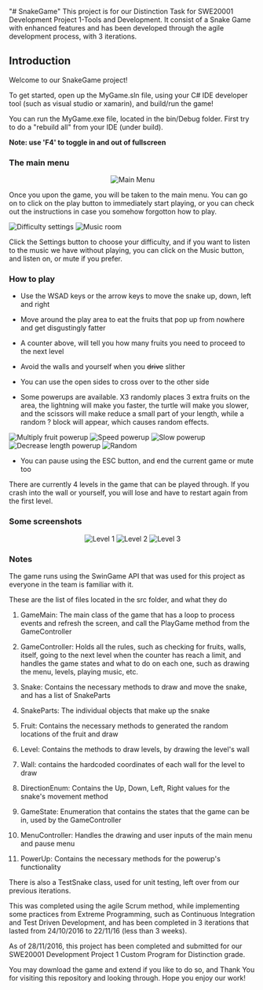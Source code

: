 "# SnakeGame" 
This project is for our Distinction Task for SWE20001 Development Project 1-Tools and Development.
It consist of a Snake Game with enhanced features and has been developed through the agile development process, with 3 iterations.

## Introduction ##

Welcome to our SnakeGame project! 

To get started, open up the MyGame.sln file, using your C# IDE developer tool (such as visual studio or xamarin), and build/run the game!

You can run the MyGame.exe file, located in the bin/Debug folder. First try to do a "rebuild all" from your IDE (under build).

**Note: use 'F4' to toggle in and out of fullscreen**

### The main menu ###

<p align="center">
<img src="https://github.com/dandynood/SnakeGame/wiki/images/mainmenu.PNG" alt="Main Menu"/>
</p>

Once you upon the game, you will be taken to the main menu. You can go on to click on the play button to immediately start playing, or you can check out the instructions in case you somehow forgotton how to play.

<p align="left">
<img src="https://github.com/dandynood/SnakeGame/wiki/images/settings.PNG" alt="Difficulty settings"/>
<img src="https://github.com/dandynood/SnakeGame/wiki/images/music.PNG" alt="Music room"/>
</p>

Click the Settings button to choose your difficulty, and if you want to listen to the music we have without playing, you can click on the Music button, and listen on, or mute if you prefer.

### How to play ###

- Use the WSAD keys or the arrow keys to move the snake up, down, left and right

- Move around the play area to eat the fruits that pop up from nowhere and get disgustingly fatter

- A counter above, will tell you how many fruits you need to proceed to the next level

- Avoid the walls and yourself when you ~~drive~~ slither

- You can use the open sides to cross over to the other side

- Some powerups are available. X3 randomly places 3 extra fruits on the area, the lightning will make you faster, the turtle will make you slower, and the scissors will make reduce a small part of your length, while a random ? block will appear, which causes random effects.
<p align="left">
<img src="https://github.com/dandynood/SnakeGame/wiki/images/multiplyfruit.png" alt="Multiply fruit powerup"/>
<img src="https://github.com/dandynood/SnakeGame/wiki/images/lightning.png" alt="Speed powerup"/>
<img src="https://github.com/dandynood/SnakeGame/wiki/images/turtle.png" alt="Slow powerup"/>
<img src="https://github.com/dandynood/SnakeGame/wiki/images/scissors.png" alt="Decrease length powerup"/>
<img src="https://github.com/dandynood/SnakeGame/wiki/images/question.png" alt="Random"/>
</p>

- You can pause using the ESC button, and end the current game or mute too

There are currently 4 levels in the game that can be played through. If you crash into the wall or yourself, you will lose and have to restart again from the first level.

### Some screenshots ###
<p align="center">
<img src="https://github.com/dandynood/SnakeGame/wiki/images/level1.PNG" alt="Level 1"/>
<img src="https://github.com/dandynood/SnakeGame/wiki/images/level2.PNG" alt="Level 2"/>
<img src="https://github.com/dandynood/SnakeGame/wiki/images/level3.PNG" alt="Level 3"/>
</p>

### Notes ###

The game runs using the SwinGame API that was used for this project as everyone in the team is familiar with it.

These are the list of files located in the src folder, and what they do

1. GameMain: The main class of the game that has a loop to process events and refresh the screen, and call the PlayGame method from the GameController

2. GameController: Holds all the rules, such as checking for fruits, walls, itself, going to the next level when the counter has reach a limit, and handles the game states and what to do on each one, such as drawing the menu, levels, playing music, etc.

3. Snake: Contains the necessary methods to draw and move the snake, and has a list of SnakeParts

4. SnakeParts: The individual objects that make up the snake

5. Fruit: Contains the necessary methods to generated the random locations of the fruit and draw

6. Level: Contains the methods to draw levels, by drawing the level's wall

7. Wall: contains the hardcoded coordinates of each wall for the level to draw

8. DirectionEnum: Contains the Up, Down, Left, Right values for the snake's movement method

9. GameState: Enumeration that contains the states that the game can be in, used by the GameController

10. MenuController: Handles the drawing and user inputs of the main menu and pause menu

11. PowerUp: Contains the necessary methods for the powerup's functionality

There is also a TestSnake class, used for unit testing, left over from our previous iterations.

This was completed using the agile Scrum method, while implementing some practices from Extreme Programming, such as Continuous Integration and Test Driven Development, and has been completed in 3 iterations that lasted from 24/10/2016 to 22/11/16 (less than 3 weeks).

As of 28/11/2016, this project has been completed and submitted for our SWE20001 Development Project 1 Custom Program for Distinction grade.

You may download the game and extend if you like to do so, and Thank You for visiting this repository and looking through.
Hope you enjoy our work!
